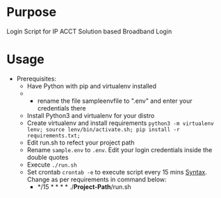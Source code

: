# Purpose
Login Script for IP ACCT Solution based Broadband Login

# Usage
* Prerequisites: 
    * Have Python with pip and virtualenv installed
    *   * rename the file sampleenvfile to ".env" and enter your credentials there
    * Install Python3 and virtualenv for your distro
    * Create virtualenv and install requirements
        `python3 -m virtualenv lenv;
        source lenv/bin/activate.sh;
        pip install -r requirements.txt;
        `
    * Edit run.sh to refect your project path
    * Rename `sample.env` to `.env`. Edit your login credentials inside the double quotes
    * Execute `./run.sh` 
    * Set crontab `crontab -e` to execute script every 15 mins [Syntax](https://crontab.guru/every-15-minutes). Change as per requirements in command below:
        * */15 * * * * ./**Project-Path**/run.sh
